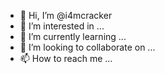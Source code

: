 - 👋 Hi, I’m @i4mcracker
- 👀 I’m interested in ...
- 🌱 I’m currently learning ...
- 💞️ I’m looking to collaborate on ...
- 📫 How to reach me ...

<!---
i4mcracker/i4mcracker is a ✨ special ✨ repository because its `README.md` (this file) appears on your GitHub profile.
You can click the Preview link to take a look at your changes.

https://media.discordapp.net/attachments/871884660362346516/873215775249424464/coollogo_com-28331469.gif
